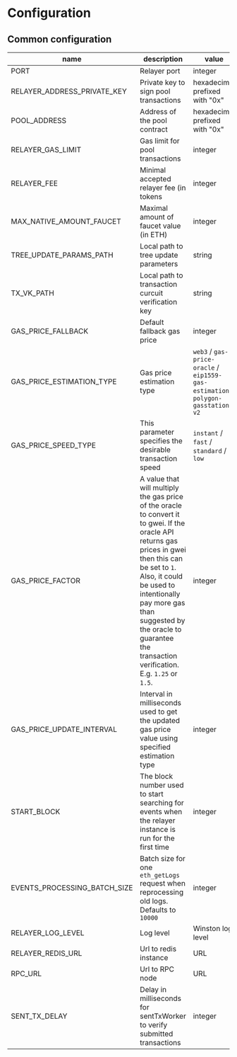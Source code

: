 # Configuration

## Common configuration

| name | description | value |
| - | - | - |
| PORT | Relayer port | integer |
| RELAYER_ADDRESS_PRIVATE_KEY | Private key to sign pool transactions | hexadecimal prefixed with "0x" |
| POOL_ADDRESS | Address of the pool contract | hexadecimal prefixed with "0x" |
| RELAYER_GAS_LIMIT | Gas limit for pool transactions | integer |
| RELAYER_FEE | Minimal accepted relayer fee (in tokens | integer |
| MAX_NATIVE_AMOUNT_FAUCET | Maximal amount of faucet value (in ETH) | integer |
| TREE_UPDATE_PARAMS_PATH | Local path to tree update parameters | string |
| TX_VK_PATH | Local path to transaction curcuit verification key | string |
| GAS_PRICE_FALLBACK | Default fallback gas price | integer |
| GAS_PRICE_ESTIMATION_TYPE | Gas price estimation type | `web3` / `gas-price-oracle` / `eip1559-gas-estimation` / `polygon-gasstation-v2` |
| GAS_PRICE_SPEED_TYPE | This parameter specifies the desirable transaction speed | `instant` / `fast` / `standard` / `low` |
| GAS_PRICE_FACTOR | A value that will multiply the gas price of the oracle to convert it to gwei. If the oracle API returns gas prices in gwei then this can be set to `1`. Also, it could be used to intentionally pay more gas than suggested by the oracle to guarantee the transaction verification. E.g. `1.25` or `1.5`. | integer |
| GAS_PRICE_UPDATE_INTERVAL | Interval in milliseconds used to get the updated gas price value using specified estimation type | integer |
| START_BLOCK | The block number used to start searching for events when the relayer instance is run for the first time | integer
| EVENTS_PROCESSING_BATCH_SIZE | Batch size for one `eth_getLogs` request when reprocessing old logs. Defaults to `10000` | integer
| RELAYER_LOG_LEVEL | Log level | Winston log level |
| RELAYER_REDIS_URL | Url to redis instance | URL |
| RPC_URL | Url to RPC node | URL |
| SENT_TX_DELAY | Delay in milliseconds for sentTxWorker to verify submitted transactions | integer
